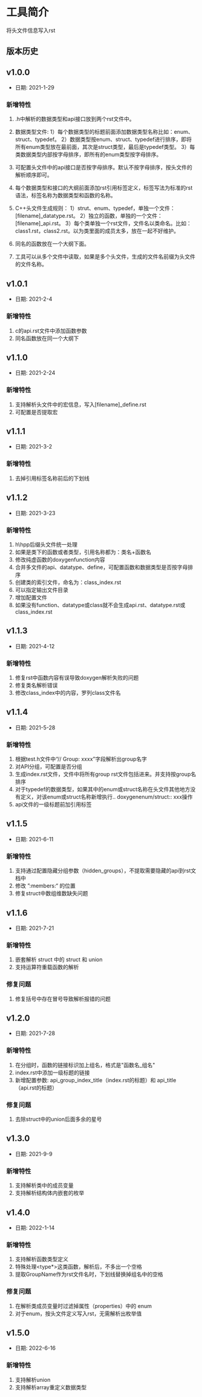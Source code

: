 # 工具简介
将头文件信息写入rst

## 版本历史

## v1.0.0

* 日期: 2021-1-29

### 新增特性

1. .h中解析的数据类型和api接口放到两个rst文件中。

2. 数据类型文件:
    1）每个数据类型的标题前面添加数据类型名称比如：enum、struct、typedef。
    2）数据类型按enum、struct、typedef进行排序，即将所有enum类型放在最前面，其次是struct类型，最后是typedef类型。
    3）每类数据类型内部按字母排序，即所有的enum类型按字母排序。 

3. 可配置头文件中的api接口是否按字母排序。默认不按字母排序，按头文件的解析顺序即可。

4. 每个数据类型和接口的大纲前面添加rst引用标签定义，标签写法为标准的rst语法，标签名称为数据类型和函数的名称。

5. C++头文件生成规则：
    1）strut、enum、typedef，单独一个文件：[filename]_datatype.rst。
    2）独立的函数，单独的一个文件：[filename]_api.rst。
    3）每个类单独一个rst文件，文件名以类命名。比如：class1.rst，class2.rst。以为类里面的成员太多，放在一起不好维护。 

6. 同名的函数放在一个大纲下面。

7. 工具可以从多个文件中读取，如果是多个头文件，生成的文件名前缀为头文件的文件名称。

## v1.0.1

* 日期: 2021-2-4

### 新增特性
1. c的api.rst文件中添加函数参数
2. 同名函数放在同一个大纲下

## v1.1.0

* 日期: 2021-2-24

### 新增特性
1. 支持解析头文件中的宏信息，写入[filename]_define.rst
2. 可配置是否提取宏

## v1.1.1

* 日期: 2021-3-2

### 新增特性
1. 去掉引用标签名称前后的下划线

## v1.1.2

* 日期: 2021-3-23

### 新增特性
1. h\hpp后缀头文件统一处理
2. 如果是类下的函数或者类型，引用名称都为：类名+函数名
3. 修改纯虚函数的doxygenfunction内容
4. 合并多文件的api、datatype、define，可配置函数和数据类型是否按字母排序
5. 创建类的索引文件，命名为：class_index.rst
6. 可以指定输出文件目录
7. 增加配置文件
8. 如果没有function、datatype或class就不会生成api.rst、datatype.rst或class_index.rst

## v1.1.3

* 日期: 2021-4-12

### 新增特性
1. 修复rst中函数内容有误导致doxygen解析失败的问题
2. 修复类名解析错误
3. 修改class_index中的内容，罗列class文件名

## v1.1.4

* 日期: 2021-5-28

### 新增特性
1. 根据test.h文件中“// Group: xxxx”字段解析出group名字
2. 对API分组，可配置是否分组
3. 生成index.rst文件，文件中将所有group rst文件包括进来。并支持按group名排序
4. 对于typedef的数据类型，如果其中的enum或struct名称在头文件其他地方没有定义，对该enum或struct名称新增执行.. doxygenenum/struct:: xxx操作
5. api文件的一级标题前加引用标签

## v1.1.5

* 日期: 2021-6-11

### 新增特性
1. 支持通过配置隐藏分组参数（hidden_groups），不提取需要隐藏的api到rst文档中
2. 修改 ”:members:“ 的位置
3. 修复struct中数组维数缺失问题

## v1.1.6

* 日期: 2021-7-21

### 新增特性
1. 嵌套解析 struct 中的 struct 和 union
2. 支持运算符重载函数的解析

### 修复问题
1. 修复括号中存在冒号导致解析报错的问题

## v1.2.0

* 日期: 2021-7-28

### 新增特性
1. 在分组时，函数的链接标识加上组名，格式是"函数名_组名"
2. index.rst中添加一级标题的链接
3. 新增配置参数: api_group_index_title（index.rst的标题）和 api_title（api.rst的标题）

### 修复问题
1. 去除struct中的union后面多余的星号

## v1.3.0

* 日期: 2021-9-9

### 新增特性
1. 支持解析类中的成员变量
2. 支持解析结构体内嵌套的枚举

## v1.4.0

* 日期: 2022-1-14

### 新增特性
1. 支持解析函数类型定义
2. 特殊处理<type*>这类函数，解析后，不多出一个空格
3. 提取GroupName作为rst文件名时，下划线替换掉组名中的空格

### 修复问题
1. 在解析类成员变量时过滤掉属性（properties）中的 enum
2. 对于enum，按头文件定义写入rst，无需解析出枚举值

## v1.5.0

* 日期: 2022-6-16

### 新增特性
1. 支持解析union
2. 支持解析array重定义数据类型